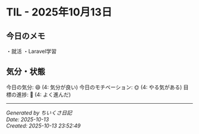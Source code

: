 # TIL - 2025年10月13日

## 今日のメモ
・就活
・Laravel学習


## 気分・状態
今日の気分: 😄 (4: 気分が良い)
今日のモチベーション: 🌞 (4: やる気がある)
目標の進捗: 🌿 (4: よく進んだ)

---
*Generated by ちいくさ日記*  
*Date: 2025-10-13*  
*Created: 2025-10-13 23:52:49*
